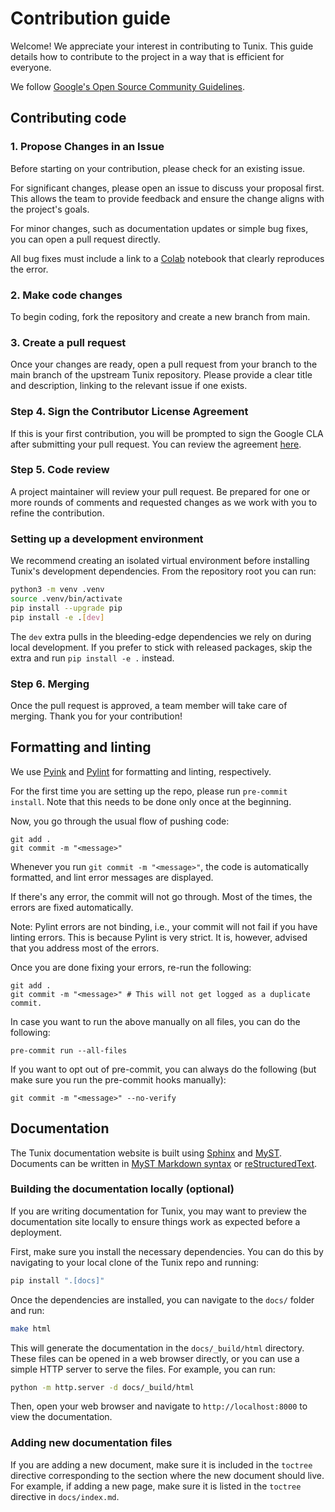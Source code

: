 # Contribution guide

Welcome! We appreciate your interest in contributing to Tunix. This guide
details how to contribute to the project in a way that is efficient for
everyone.

We follow
[Google's Open Source Community Guidelines](https://opensource.google/conduct/).

## Contributing code

### 1. Propose Changes in an Issue

Before starting on your contribution, please check for an existing issue.

For significant changes, please open an issue to discuss your proposal first.
This allows the team to provide feedback and ensure the change aligns with the
project's goals.

For minor changes, such as documentation updates or simple bug fixes, you can
open a pull request directly.

All bug fixes must include a link to a
[Colab](https://colab.research.google.com/) notebook that clearly reproduces the
error.

### 2. Make code changes

To begin coding, fork the repository and create a new branch from main.

### 3. Create a pull request

Once your changes are ready, open a pull request from your branch to the main
branch of the upstream Tunix repository. Please provide a clear title and
description, linking to the relevant issue if one exists.

### Step 4. Sign the Contributor License Agreement

If this is your first contribution, you will be prompted to sign the Google CLA
after submitting your pull request. You can review the agreement
[here](https://cla.developers.google.com/clas).

### Step 5. Code review

A project maintainer will review your pull request. Be prepared for one or more
rounds of comments and requested changes as we work with you to refine the
contribution.

### Setting up a development environment

We recommend creating an isolated virtual environment before installing Tunix's
development dependencies. From the repository root you can run:

```bash
python3 -m venv .venv
source .venv/bin/activate
pip install --upgrade pip
pip install -e .[dev]
```

The `dev` extra pulls in the bleeding-edge dependencies we rely on during local
development. If you prefer to stick with released packages, skip the extra and
run `pip install -e .` instead.

### Step 6. Merging

Once the pull request is approved, a team member will take care of merging.
Thank you for your contribution!

## Formatting and linting

We use [Pyink](https://github.com/google/pyink) and
[Pylint](https://github.com/pylint-dev/pylint) for formatting and linting,
respectively.

For the first time you are setting up the repo, please run `pre-commit install`.
Note that this needs to be done only once at the beginning.

Now, you go through the usual flow of pushing code:

```
git add .
git commit -m "<message>"
```

Whenever you run `git commit -m "<message>"`, the code is automatically
formatted, and lint error messages are displayed.

If there's any error, the commit will not go through. Most of the times, the
errors are fixed automatically.

Note: Pylint errors are not binding, i.e., your commit will not fail if you have
linting errors. This is because Pylint is very strict. It is, however, advised
that you address most of the errors.

Once you are done fixing your errors, re-run the following:

```
git add .
git commit -m "<message>" # This will not get logged as a duplicate commit.
```

In case you want to run the above manually on all files, you can do the
following:

```
pre-commit run --all-files
```

If you want to opt out of pre-commit, you can always do the following (but make
sure you run the pre-commit hooks manually):

```
git commit -m "<message>" --no-verify
```

## Documentation

The Tunix documentation website is built using
[Sphinx](https://www.sphinx-doc.org) and
[MyST](https://myst-parser.readthedocs.io/en/latest/). Documents can be written
in
[MyST Markdown syntax](https://myst-parser.readthedocs.io/en/latest/syntax/typography.html#syntax-core)
or
[reStructuredText](https://www.sphinx-doc.org/en/master/usage/restructuredtext/basics.html).

### Building the documentation locally (optional)

If you are writing documentation for Tunix, you may want to preview the
documentation site locally to ensure things work as expected before a
deployment.

First, make sure you install the necessary dependencies. You can do this by
navigating to your local clone of the Tunix repo and running:

```bash
pip install ".[docs]"
```

Once the dependencies are installed, you can navigate to the `docs/` folder and
run:

```bash
make html
```

This will generate the documentation in the `docs/_build/html` directory. These
files can be opened in a web browser directly, or you can use a simple HTTP
server to serve the files. For example, you can run:

```bash
python -m http.server -d docs/_build/html
```

Then, open your web browser and navigate to `http://localhost:8000` to view the
documentation.

### Adding new documentation files

If you are adding a new document, make sure it is included in the `toctree`
directive corresponding to the section where the new document should live. For
example, if adding a new page, make sure it is listed in the `toctree` directive
in `docs/index.md`.

<!-- ### Documentation deployment

The Tunix documentation is deployed to [https://tunix.readthedocs.io](https://tunix.readthedocs.io) on any successful merge to the main branch. -->
